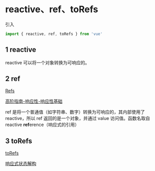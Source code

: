 # reactive、ref、toRefs

引入

```js
import { reactive, ref, toRefs } from 'vue'
```
## 1 reactive

reactive 可以将一个对象转换为可响应的。

## 2 ref

[Refs](https://vue3js.cn/docs/zh/api/refs-api.html#refs)

[高阶指南-响应性-响应性基础](https://vue3js.cn/docs/zh/guide/reactivity-fundamentals.html#%E5%93%8D%E5%BA%94%E6%80%A7%E5%9F%BA%E7%A1%80)

ref 是将一个普通值（如字符串、数字）转换为可响应的，其内部使用了 reactive，所以 ref 返回的是一个对象，并通过 value 访问值。函数名取自 reactive **ref**erence（响应式的引用）

## 3 toRefs

[toRefs](https://vue3js.cn/docs/zh/api/refs-api.html#torefs)

[响应式状态解构](https://vue3js.cn/docs/zh/guide/reactivity-fundamentals.html#%E5%93%8D%E5%BA%94%E5%BC%8F%E7%8A%B6%E6%80%81%E8%A7%A3%E6%9E%84)
